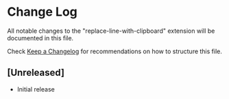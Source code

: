 # Change Log

All notable changes to the "replace-line-with-clipboard" extension will be documented in this file.

Check [Keep a Changelog](http://keepachangelog.com/) for recommendations on how to structure this file.

## [Unreleased]

- Initial release
